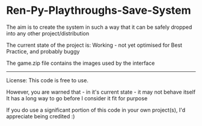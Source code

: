 # Ren-Py-Playthroughs-Save-System
The aim is to create the system in such a way that it can be safely dropped into any other project/distribution

The current state of the project is: Working - not yet optimised for Best Practice, and probably buggy

The game.zip file contains the images used by the interface

---

License: This code is free to use.

However, you are warned that - in it's current state - it may not behave itself
It has a long way to go before I consider it fit for purpose

If you do use a significant portion of this code in your own project(s), I'd appreciate being credited :)
